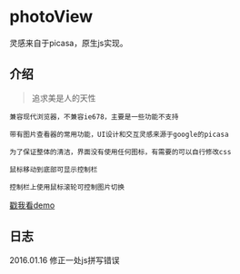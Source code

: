 # photoView
  灵感来自于picasa，原生js实现。

## 介绍
  > 追求美是人的天性
    
    兼容现代浏览器，不兼容ie678，主要是一些功能不支持

    带有图片查看器的常用功能，UI设计和交互灵感来源于google的picasa

    为了保证整体的清洁，界面没有使用任何图标，有需要的可以自行修改css
    
    鼠标移动到底部可显示控制栏
    
    控制栏上使用鼠标滚轮可控制图片切换

  [戳我看demo](//jsfiddle.net/Lianer/ycufgx97/embedded/result,html,css,js/)

## 日志
  2016.01.16 修正一处js拼写错误
